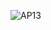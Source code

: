 

![AP13](https://github.com/kjanuda/EmployeeManagementANG/assets/113584734/b467293e-c791-4f6a-9294-19cbfdc91784)
